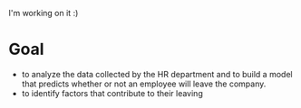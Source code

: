 I'm working on it :)

# Goal
- to analyze the data collected by the HR department and to build a model that predicts whether or not an employee will leave the company.
-  to identify factors that contribute to their leaving
